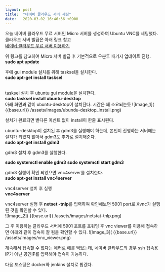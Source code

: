 ```yaml
---
layout: post
title:  "네이버 클라우드 서버 세팅"
date:   2020-03-02 16:46:36 +0900
---
```


오늘 네이버 클라우드 무료 서버인 Micro 서버를 생성하여 Ubuntu VNC를 세팅했다.
클라우드 서버 발급은 아래 링크 참고<br>
[네이버 클라우드 무료 서버 이용하기](https://blog.naver.com/nieah914/221609709142 "네이버블로그 - 피드백맨님")

위 링크를 참고하여 Micro 서버 발급 후 기본적으로 우분투 패키지 업데이트 진행.
<br>
**sudo apt update**

후에 gui module 설치를 위해 tasksel을 설치한다.<br>
**sudo apt-get install tasksel**<br><br>


tasksel 설치 후 ubuntu gui module을 설치한다.<br>
**sudo tasksel install ubuntu-desktop**<br>
아래 화면과 같이 ubuntu-desktop이 설치된다. 시간은 꽤 소요되는듯
![Image_1]( {{base.url}} /assets/images/ubundu-desktop_install.png)

설치가 완료되면 별다른 이벤트 없이 install이 한줄 표시된다.

ubuntu-desktop이 설치된 후 gdm3를 실행해야 하는데, 본인이 진행하는 서버에는 설치가 되있지 않아서 gdm3도 추가로 설치해준다.
<br>
**sudo apt-get install gdm3**

gdm3 설치 후 gdm3를 실행한다.

**sudo systemctl enable gdm3**
**sudo systemctl start gdm3**

gdm3 실행이 확인 되었으면 vnc4server를 설치한다.<br>
**sudo apt-get install vnc4server**

vnc4server 설치 후 실행<br>
**vnc4server**

vnc4server 실행 후 **netset -tnlp**를 입력하여 확인해보면 5901 port로 Xvnc가 실행된 것을 확인할 수 있다.<br>
![Image_2]( {{base.url}} /assets/images/netstat-tnlp.png)

그 후 이용하는 클라우드 서버에 5901 포트를 포워딩 후 vnc viewer를 이용해 접속하면 아래와 같이 접속이 잘 됨을 확인할 수 있다.
![Image_3]( {{base.url}} /assets/images/vnc_viewer.png)

계속해서 접속할 수 없다는 에러로 애를 먹었는데, 네이버 클라우드의 경우 ssh 접속용 IP가 아닌 공인IP를 입력해야 접속이 가능하다.

다음 포스팅은 docker와 jenkins 설치로 뵙겠다.


